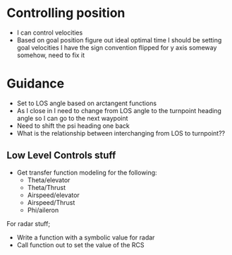 # Controlling position
- I can control velocities
- Based on goal position figure out ideal optimal time I should be setting goal velocities 
I have the sign convention flipped for y axis someway somehow, need to fix it

# Guidance 
- Set to LOS angle based on arctangent functions
- As I close in I need to change from LOS angle to the turnpoint heading angle so I can go to the next waypoint
- Need to shift the psi heading one back 
- What is the relationship between interchanging from LOS to turnpoint??

## Low Level Controls stuff
- Get transfer function modeling for the following:
  - Theta/elevator
  - Theta/Thrust
  - Airspeed/elevator
  - Airspeed/Thrust  
  - Phi/aileron 

For radar stuff;
- Write a function with a symbolic value for radar
- Call function out to set the value of the RCS